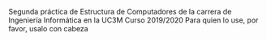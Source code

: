 Segunda práctica de Estructura de Computadores de la carrera de Ingeniería Informática en la UC3M
Curso 2019/2020
Para quien lo use, por favor, usalo con cabeza
